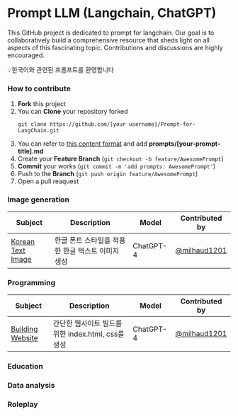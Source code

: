 #  Prompt LLM (Langchain, ChatGPT)
This GitHub project is dedicated to prompt for langchain. Our goal is to collaboratively build a comprehensive resource that sheds light on all aspects of this fascinating topic. Contributions and discussions are highly encouraged.

💡한국어와 관련된 프롬프트를 환영합니다

### How to contribute
1. **Fork** this project
2. You can **Clone** your repository forked
   ```
   git clone https://github.com/[your username]/Prompt-for-LangChain.git
   ```
3. You can refer to [this content format](./prompts/korean-text-image.md) and add **prompts/[your-prompt-title].md**
4. Create your **Feature Branch** (`git checkout -b feature/AwesomePrompt`)
5. **Commit** your works (`git commit -m 'add prompts: AwesomePrompt'`)
6. Push to the **Branch** (`git push origin feature/AwesomePrompt`)
7. Open a pull reaquest

### Image generation

|Subject|Description|Model|Contributed by|
|----------|----------|----------|----------|
|[Korean Text Image](./prompts/korean-text-image.md)|한글 폰트 스타일을 적용한 한글 텍스트 이미지 생성|ChatGPT-4|[@milhaud1201](https://github.com/milhaud1201)|

### Programming
|Subject|Description|Model|Contributed by|
|----------|----------|----------|----------|
|[Building Website](./prompts/building-website.md)|간단한 웹사이트 빌드를 위한 index.html, css를 생성|ChatGPT-4|[@milhaud1201](https://github.com/milhaud1201)|

### Education

### Data analysis

### Roleplay
